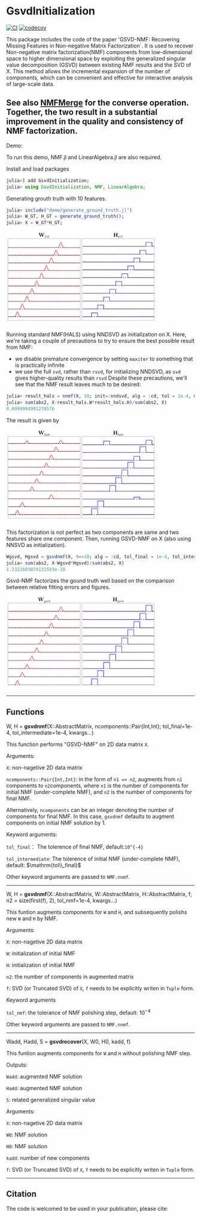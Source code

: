 # GsvdInitialization

[![CI](https://github.com/HolyLab/GsvdInitialization.jl/actions/workflows/CI.yml/badge.svg)](https://github.com/HolyLab/GsvdInitialization.jl/actions/workflows/CI.yml)
[![codecov](https://codecov.io/gh/HolyLab/GsvdInitialization.jl/graph/badge.svg?token=LxqRCsZIvn)](https://codecov.io/gh/HolyLab/GsvdInitialization.jl)

This package includes the code of the paper 'GSVD-NMF: Recovering Missing Features in
Non-negative Matrix Factorization`. 
It is used to recover Non-negative matrix factorization(NMF) components from low-dimensional space to higher dimensional space by exploiting the generalized singular value decomposition (GSVD) between existing NMF results and the SVD of X.
This method allows the incremental expansion of the number of components, which can be convenient and effective for interactive analysis of large-scale data.

See also [NMFMerge](https://github.com/HolyLab/NMFMerge.jl) for the converse operation. Together, the two result in a substantial improvement in the quality and consistency of NMF factorization.
---------------------------

Demo:

To run this demo, NMF.jl and LinearAlgebra.jl are also required.

Install and load packages
```julia
julia>] add GsvdInitialization;
julia> using GsvdInitialization, NMF, LinearAlgebra;
```

Generating grouth truth with 10 features.

```julia
julia> include("demo/generate_ground_truth.jl")
julia> W_GT, H_GT = generate_ground_truth();
julia> X = W_GT*H_GT;
```

<img src="demo/GroundTruth.png" alt="Sample Figure" width="400"/>

Running standard NMF(HALS) using NNDSVD as initialization on X. Here, we're taking a couple of precautions to try to ensure the best possible result from NMF:
- we disable premature convergence by setting `maxiter` to something that is practically infinite
- we use the full `svd`, rather than `rsvd`, for initializing NNDSVD, as `svd` gives higher-quality results than `rsvd`
Despite these precautions, we'll see that the NMF result leaves much to be desired:

```julia
julia> result_hals = nnmf(X, 10; init=:nndsvd, alg = :cd, tol = 1e-4, maxiter=10^12, initdata = svd(X));
julia> sum(abs2, X-result_hals.W*result_hals.H)/sum(abs2, X)
0.0999994991270576
```
The result is given by

<img src="demo/ResultHals.png" alt="Sample Figure" width="400"/>

This factorization is not perfect as two components are same and two features share one component.
Then, running GSVD-NMF on X (also using NNSVD as initialization).

```julia
Wgsvd, Hgsvd = gsvdnmf(X, 9=>10; alg = :cd, tol_final = 1e-4, tol_intermediate = 1e-2, maxiter = 10^12);
julia> sum(abs2, X-Wgsvd*Hgsvd)/sum(abs2, X)
1.2322603074132593e-10
```
Gsvd-NMF factorizes the gound truth well based on the comparison between relative fitting errors and figures.

<img src="demo/ResultGsvdNMF.png" alt="Sample Figure" width="400"/>


---------------------------

## Functions

W, H = **gsvdnmf**(X::AbstractMatrix, ncomponents::Pair{Int,Int}; tol_final=1e-4, tol_intermediate=1e-4, kwargs...)

This function performs "GSVD-NMF" on 2D data matrix ``X``.

Arguments:

``X``: non-nagetive 2D data matrix

``ncomponents::Pair{Int,Int}``: in the form of ``n1 => n2``, augments from ``n1`` components to ``n2``components, where ``n1`` is the number of components for initial NMF (under-complete NMF), and ``n2`` is the number of components for final NMF.

Alternatively, ``ncomponents`` can be an integer denoting the number of components for final NMF. 
In this case, ``gsvdnmf`` defaults to augment components on initial NMF solution by 1.

Keyword arguments:

``tol_final``： The tolerence of final NMF, default:``10^{-4}``

``tol_intermediate``: The tolerence of initial NMF (under-complete NMF), default: $\mathrm{tol\\_final}$

Other keyword arguments are passed to ``NMF.nnmf``.

-----

W, H = **gsvdnmf**(X::AbstractMatrix, W::AbstractMatrix, H::AbstractMatrix, f; 
                   n2 = size(first(f), 2), 
                   tol_nmf=1e-4, 
                   kwargs...)

This funtion augments components for ``W`` and ``H``, and subsequently polishs new ``W`` and ``H`` by NMF.

Arguments:

``X``: non-nagetive 2D data matrix

``W``: initialization of initial NMF

``H``: initialization of initial NMF

``n2``: the number of components in augmented matrix

``f``: SVD (or Truncated SVD) of ``X``, ``f`` needs to be explicitly writen in ``Tuple`` form.

Keyword arguments 

``tol_nmf``: the tolerance of  NMF polishing step, default: $10^{-4}$

Other keyword arguments are passed to ``NMF.nnmf``.

-----

Wadd, Hadd, S = **gsvdrecover**(X, W0, H0, kadd, f)

This funtion augments components for ``W`` and ``H`` without polishing NMF step.

Outputs:

``Wadd``: augmented NMF solution

``Hadd``: augmented NMF solution

``S``: related generalized singular value

Arguments:

``X``: non-nagetive 2D data matrix

``W0``: NMF solution

``H0``: NMF solution

``kadd``: number of new components

``f``: SVD (or Truncated SVD) of ``X``, ``f`` needs to be explicitly writen in ``Tuple`` form.

-----

## Citation
The code is welcomed to be used in your publication, please cite:





